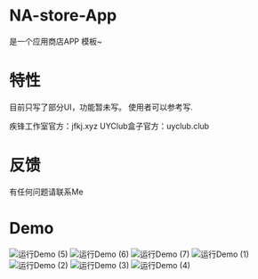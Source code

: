 # NA-store-App
是一个应用商店APP 模板~
# 特性
目前只写了部分UI，功能暂未写。
使用者可以参考写.

疾锋工作室官方：jfkj.xyz
UYClub盒子官方：uyclub.club

# 反馈
有任何问题请联系Me

# Demo

![运行Demo (5)](https://user-images.githubusercontent.com/92195051/174956959-81342dfd-36ef-4c65-a434-fa6f37284e75.jpg)
![运行Demo (6)](https://user-images.githubusercontent.com/92195051/174956977-2c9e66d8-0249-4cef-9d41-dd689420b4b3.jpg)
![运行Demo (7)](https://user-images.githubusercontent.com/92195051/174956983-f8b4c81d-6055-4eb7-9bd2-d1ae19734176.jpg)
![运行Demo (1)](https://user-images.githubusercontent.com/92195051/174956999-9f9964b4-3ad3-47f5-aae8-6908bc6f6c24.jpg)
![运行Demo (2)](https://user-images.githubusercontent.com/92195051/174957005-70410a95-af52-468c-8dcf-db6afaa0bbd2.jpg)
![运行Demo (3)](https://user-images.githubusercontent.com/92195051/174957007-1400dd57-93b4-4721-b0a6-f416de33e799.jpg)
![运行Demo (4)](https://user-images.githubusercontent.com/92195051/174957013-0f50323c-c814-4e37-a6ae-8d793e1c39e5.jpg)
